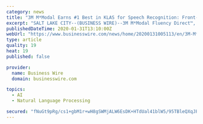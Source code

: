 ```yaml
---
category: news
title: "3M M*Modal Earns #1 Best in KLAS for Speech Recognition: Front-End EMR"
excerpt: "SALT LAKE CITY--(BUSINESS WIRE)--3M M*Modal Fluency Direct™, the healthcare industry’s leading cloud-based speech recognition system, has been recognized for the fourth year in a row with the #1 ranking in Speech Recognition: Front-End EMR by KLAS, an independent healthcare research firm. The annual 2020 Best in KLAS: Software and Services ..."
publishedDateTime: 2020-01-31T13:10:00Z
webUrl: "https://www.businesswire.com/news/home/20200131005113/en/3M-M*Modal-Earns-1-KLAS-Speech-Recognition"
type: article
quality: 19
heat: 19
published: false

provider:
  name: Business Wire
  domain: businesswire.com

topics:
  - AI
  - Natural Language Processing

secured: "fNuGt9pRg/cs1+gbM1r+wH8gSWMjALW6EsDK+HTdUal41blW5/95TBleQXqJPAiKkpzQ+VEEAw4Y01dHsALOmiBANJXst/7xt5E7DSDJcnH825/xlYF2Zmq/XIFUe/QXEFimaCZ+T1baNtF6/rYKT6XD9IFPtgC89exvWMTOUTje6A07UGYpG8s8uURr5XpuPr7MeS9MCv9JyL/9zjMYtNM+vWT9LBM8WkWAABeJlg5JTTusSU03rSCvmdSqkKQFhXBES6e5D6skEksPwL15ZJNiDhaMFNd2F0dX4hyaFycnM3xgBm/WE1DmeJxYqSdIQiToZoQbG7F5+qGwfAai1kf4J3ErOQ0AVB1L9tqlfphoTQdkWvWZzZFFuFG3aRF3DAXMc6LjJ4JKPrJcsRkg3fRft2brznYnapXZWh5WeVJcgDHnctifcKU9FRpMRH2i7dWkLZY7wJ3SNKzk87Mt2Spya8tDtgp8VJaBaD4Iuhk=;fkNO0/YaT+cP+IHklyeIQA=="
---
```


